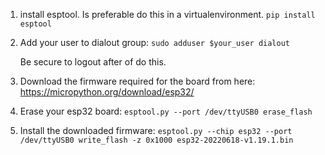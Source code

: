 1. install esptool. Is preferable do this in a virtualenvironment. 
```pip install esptool```
2. Add your user to dialout group:
   ```sudo adduser $your_user dialout```
   
   Be secure to logout after of do this.
3. Download the firmware required for the board from here: https://micropython.org/download/esp32/

4. Erase your esp32 board: ```esptool.py --port /dev/ttyUSB0 erase_flash```

5. Install the downloaded firmware: ```esptool.py --chip esp32 --port /dev/ttyUSB0 write_flash -z 0x1000 esp32-20220618-v1.19.1.bin```


